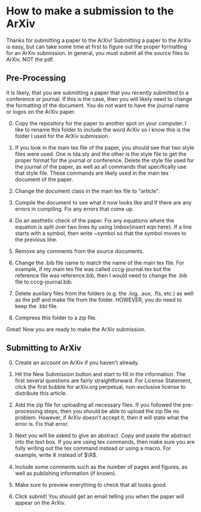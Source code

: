 # How to make a submission to the ArXiv

Thanks for submitting a paper to the ArXiv! Submitting a paper to the ArXiv is
easy, but can take some time at first to figure out the proper formatting for
an ArXiv submission. In general, you must submit all the source files to ArXiv,
NOT the pdf.


## Pre-Processing

It is likely, that you are submitting a paper that you recently submitted to a
conference or journal. If this is the case, then you will likely need to change
the formatting of the document. You do not want to have the journal name or
logos on the ArXiv paper.

0. Copy the repository for the paper to another spot on your computer. I like to
rename this folder to include the word ArXiv so I know this is the folder I used
for the ArXiv submission.

1. If you look in the main tex file of the paper, you should see that two style
files were used. One is tda.sty and the other is the style file to get the
proper format for the journal or conference. Delete the style file used for the
journal of the paper, as well as all commands that specifically use that style
file. These commands are likely used in the main tex document of the paper.

2. Change the document class in the main tex file to "article".

3. Compile the document to see what it now looks like and if there are any
errors in compiling. Fix any errors that come up.

4. Do an aesthetic check of the paper. Fix any equations where the equation is
split over two lines by using \mbox{insert eqn here}. If a line starts with a
symbol, then write ~symbol so that the symbol moves to the previous line.

5. Remove any comments from the source documents.

6. Change the .bib file name to match the name of the main tex file. For example,
if my main tex file was called cccg-journal.tex but the reference file was
reference.bib, then I would need to change the .bib file to cccg-journal.bib.

7. Delete auxilary files from the folders (e.g. the .log, .aux, .fls, etc.) as
well as the pdf and make file from the folder. HOWEVER, you do need to keep the
.bbl file.

8. Compress this folder to a zip file.

Great! Now you are ready to make the ArXiv submission.

## Submitting to ArXiv

0. Create an account on ArXiv if you haven't already.

1. Hit the New Submission button and start to fill in the information. The first
several questions are fairly straightforward. For License Statement, click the
first bubble for arXiv.org perpetual, non-exclusive license to distribute this
article.

2. Add the zip file for uploading all necessary files. If you followed the
pre-processing steps, then you should be able to upload the zip file no problem.
However, if ArXiv doesn't accept it, then it will state what the error is. Fix
that error.

3. Next you will be asked to give an abstract. Copy and paste the abstract into
the text box. If you are using tex commands, then make sure you are fully
writing out the tex command instead or using a macro. For example, write
$\mathbb{R}$ instead of $\R$.

4. Include some comments such as the number of pages and figures, as well as
publishing information (if known).

5. Make sure to preview everything to check that all looks good.

6. Click submit! You should get an email telling you when the paper will appear
on the ArXiv.

